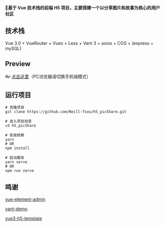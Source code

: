  **🌱基于 Vue 技术栈的前端 H5 项目，主要搭建一个以分享图片和故事为核心的用户社区**



## 技术栈

Vue 3.0 + VueRouter + Vuex + Less + Vant 3 + axios + COS + (express + mySQL) 



## Preview

👓 [点击这里](https://zly-project-picshare.netlify.app/)（PC浏览器请切换手机端模式）



## 运行项目

```shell
# 克隆项目
git clone https://github.com/Neill-Tsou/h5_picShare.git

# 进入项目目录
cd h5_picShare

# 安装依赖
yarn
# OR
npm install

# 启动服务
yarn serve
# OR
npm run serve
```




## 鸣谢

 [vue-element-admin](https://github.com/PanJiaChen/vue-element-admin) 

 [vant-demo](https://github.com/youzan/vant-demo) 

 [vue3-h5-template](https://github.com/yulimchen/vue3-h5-template) 

